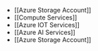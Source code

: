 
- [[Azure Storage Account]]
- [[Compute Services]]
- [[Azure IOT Services]]
- [[Azure AI Services]]
- [[Azure Storage Account]]
